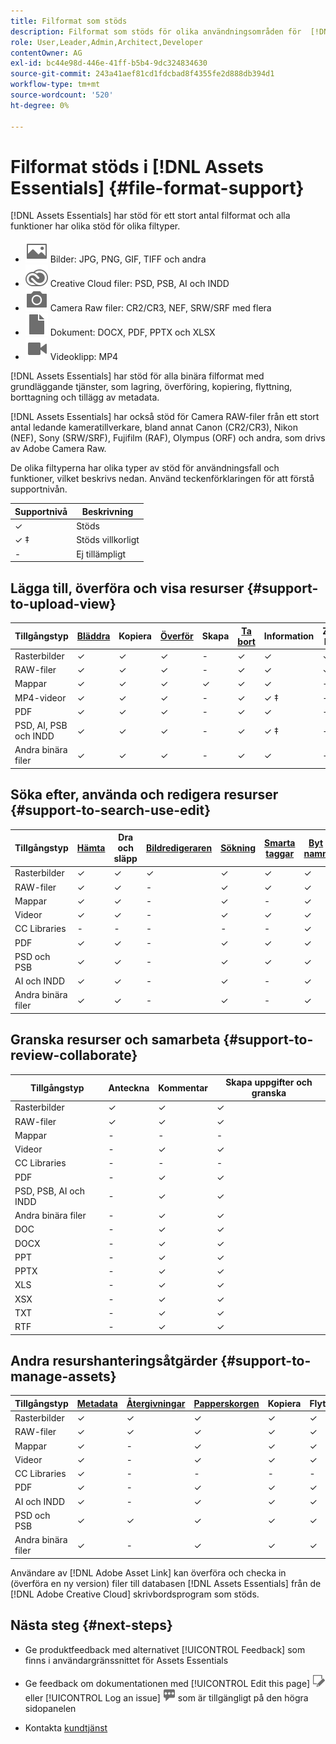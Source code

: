 ```yaml
---
title: Filformat som stöds
description: Filformat som stöds för olika användningsområden för  [!DNL Assets Essentials]
role: User,Leader,Admin,Architect,Developer
contentOwner: AG
exl-id: bc44e98d-446e-41ff-b5b4-9dc324834630
source-git-commit: 243a41aef81cd1fdcbad8f4355fe2d888db394d1
workflow-type: tm+mt
source-wordcount: '520'
ht-degree: 0%

---
```


# Filformat stöds i [!DNL Assets Essentials] {#file-format-support}

[!DNL Assets Essentials] har stöd för ett stort antal filformat och alla funktioner har olika stöd för olika filtyper.

* ![ikon för bildfiltyp](assets/image-icon.svg) Bilder: JPG, PNG, GIF, TIFF och andra
* ![creative cloudType-ikon](assets/creative-cloud-files.svg) Creative Cloud filer: PSD, PSB, AI och INDD
* ![kameratypsikon](assets/camera-icon.svg) Camera Raw filer: CR2/CR3, NEF, SRW/SRF med flera
* ![ikon för dokumentfiltyp](assets/document-icon.svg) Dokument: DOCX, PDF, PPTX och XLSX
* ![ikon för videofiltyp](assets/video-icon.svg) Videoklipp: MP4

[!DNL Assets Essentials] har stöd för alla binära filformat med grundläggande tjänster, som lagring, överföring, kopiering, flyttning, borttagning och tillägg av metadata.

[!DNL Assets Essentials] har också stöd för Camera RAW-filer från ett stort antal ledande kameratillverkare, bland annat Canon (CR2/CR3), Nikon (NEF), Sony (SRW/SRF), Fujifilm (RAF), Olympus (ORF) och andra, som drivs av Adobe Camera Raw.

De olika filtyperna har olika typer av stöd för användningsfall och funktioner, vilket beskrivs nedan. Använd teckenförklaringen för att förstå supportnivån.

| Supportnivå | Beskrivning |
|-------------------|-------------------------|
| ✓ | Stöds |
| ✓ ‡ | Stöds villkorligt |
| - | Ej tillämpligt |

## Lägga till, överföra och visa resurser {#support-to-upload-view}

<!-- TBD: For AEM, AI files require the PDF option to be selected when saving the AI file.
-->

| Tillgångstyp | [Bläddra](/help/using/navigate-view.md) | Kopiera | [Överför](/help/using/add-delete.md) | Skapa | [Ta bort](/help/using/add-delete.md#delete-assets) | Information | Zooma bilden | [Senast visade](/help/using/navigate-view.md) |
|-------------------|----------|----------|----------|----------|----------|-------------------|------------|-----------------|
| Rasterbilder | ✓ | ✓ | ✓ | - | ✓ | ✓ | ✓ | ✓ |
| RAW-filer | ✓ | ✓ | ✓ | - | ✓ | ✓ | ✓ | ✓ |
| Mappar | ✓ | ✓ | ✓ | ✓ | ✓ | ✓ | - | - |
| MP4-videor | ✓ | ✓ | ✓ | - | ✓ | ✓ ‡ | - | ✓ |
| PDF | ✓ | ✓ | ✓ | - | ✓ | ✓ | - | ✓ |
| PSD, AI, PSB och INDD | ✓ | ✓ | ✓ | - | ✓ | ✓ ‡ | - | ✓ |
| Andra binära filer | ✓ | ✓ | ✓ | - | ✓ | ✓ | - | ✓ |

<!-- Hiding CC Libraries (considered beta) as per PM feedback.
| CC Libraries  | &#10003; | &minus;  | &#10003; | &#10003; | &#10003; | &#10003; | &minus;    | &minus;         |
-->

## Söka efter, använda och redigera resurser {#support-to-search-use-edit}

| Tillgångstyp | [Hämta](/help/using/manage-organize.md#download) | Dra och släpp | [Bildredigeraren](/help/using/edit-images.md) | [Sökning](/help/using/search.md) | [Smarta taggar](/help/using/metadata.md#tags) | [Byt namn](/help/using/manage-organize.md) | [Versioner](/help/using/manage-organize.md#versions-of-assets) |
|---------------|----------|---------------|--------------|----------|------------|----------|----------|
| Rasterbilder | ✓ | ✓ | ✓ | ✓ | ✓ | ✓ | ✓ |
| RAW-filer | ✓ | ✓ | - | ✓ | ✓ | ✓ | ✓ | ✓ |
| Mappar | ✓ | ✓ | - | ✓ | - | ✓ | ✓ |
| Videor | ✓ | ✓ | - | ✓ | ✓ | ✓ | ✓ |
| CC Libraries | - | - | - | - | - | ✓ | ✓ |
| PDF | ✓ | ✓ | - | ✓ | ✓ | ✓ | ✓ |
| PSD och PSB | ✓ | ✓ | - | ✓ | ✓ | ✓ | ✓ |
| AI och INDD | ✓ | ✓ | - | ✓ | - | ✓ | ✓ |
| Andra binära filer | ✓ | ✓ | - | ✓ | - | ✓ | ✓ |


## Granska resurser och samarbeta {#support-to-review-collaborate}

| Tillgångstyp | Anteckna | Kommentar | Skapa uppgifter och granska |
|---------------|----------|----------|-------------------------|
| Rasterbilder | ✓ | ✓ | ✓ |
| RAW-filer | ✓ | ✓ | ✓ |
| Mappar | - | - | - |
| Videor | - | ✓ | ✓ |
| CC Libraries | - | - | - |
| PDF | - | ✓ | ✓ |
| PSD, PSB, AI och INDD | - | ✓ | ✓ |
| Andra binära filer | - | ✓ | ✓ |
| DOC | - | ✓ | ✓ |
| DOCX | - | ✓ | ✓ |
| PPT | - | ✓ | ✓ |
| PPTX | - | ✓ | ✓ |
| XLS | - | ✓ | ✓ |
| XSX | - | ✓ | ✓ |
| TXT | - | ✓ | ✓ |
| RTF | - | ✓ | ✓ |

## Andra resurshanteringsåtgärder {#support-to-manage-assets}

| Tillgångstyp | [Metadata](/help/using/metadata.md) | [Återgivningar](/help/using/add-delete.md#renditions) | [Papperskorgen](/help/using/add-delete.md#delete-assets) | Kopiera | Flytta |
|---------------|-------------------|------------|----------|----------|----------|
| Rasterbilder | ✓ | ✓ | ✓ | ✓ | ✓ |
| RAW-filer | ✓ | ✓ | ✓ | ✓ | ✓ |
| Mappar | ✓ | - | ✓ | ✓ | ✓ |
| Videor | ✓ | - | ✓ | ✓ | ✓ |
| CC Libraries | ✓ | - | - | - | - |
| PDF | ✓ | - | ✓ | ✓ | ✓ |
| AI och INDD | ✓ | - | ✓ | ✓ | ✓ |
| PSD och PSB | ✓ | ✓ | ✓ | ✓ | ✓ |
| Andra binära filer | ✓ | - | ✓ | ✓ | ✓ |

Användare av [!DNL Adobe Asset Link] kan överföra och checka in (överföra en ny version) filer till databasen [!DNL Assets Essentials] från de [!DNL Adobe Creative Cloud] skrivbordsprogram som stöds.

<!-- TBD: Saving the template table separately for later use.
| Asset type    | Features |
|---------------|----------|
| Raster images |          |
| Folders       |          |
| Videos        |          |
| CC Libraries  |          |
| PDF files     |          |
| PSD, PSB           |          |
| AI            |          |
| INDD          |          |

>[!MORELIKETHIS]
>
>* []()
-->

## Nästa steg {#next-steps}

* Ge produktfeedback med alternativet [!UICONTROL Feedback] som finns i användargränssnittet för Assets Essentials

* Ge feedback om dokumentationen med [!UICONTROL Edit this page] ![redigera sidan](assets/do-not-localize/edit-page.png) eller [!UICONTROL Log an issue] ![skapa ett GitHub-problem](assets/do-not-localize/github-issue.png) som är tillgängligt på den högra sidopanelen

* Kontakta [kundtjänst](https://experienceleague.adobe.com/?support-solution=General#support)
